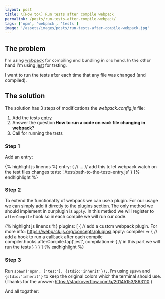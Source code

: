```yaml
---
layout: post
title: \[How to\] Run tests after compile webpack
permalink: /posts/run-tests-after-compile-webpack/
tags: ['npm', 'webpack', 'tests']
image: '/assets/images/posts/run-tests-after-compile-webpack.jpg'
---
```


## The problem ##

I'm using <a href="https://webpack.js.org/" target="_blank">webpack</a> for compiling and bundling in one hand. In the other hand I'm using <a href="https://jestjs.io/" target="_blank">jest</a> for testing.

I want to run the tests after each time that any file was changed (and compiled).
<!--more-->

## The solution ##

The solution has 3 steps of modifications the _webpack.config.js_ file:

1. Add the tests <a href="https://webpack.js.org/concepts/entry-points/" target="_blank">entry</a>
2. Answer the question <b>How to run a code on each file changing in webpack</b>?
3. Call for running the tests

### Step 1

Add an entry:

{% highlight js linenos %}
entry: {
  // ...
  // add this to let webpack watch on the test files changes
  tests: './test/path-to-the-tests-entry.js'
}
{% endhighlight %}

### Step 2

To extend the functionality of webpack we can use a plugin. For our usage we can simply add it directly to the <a href="https://webpack.js.org/concepts/plugins/" target="_blank">plugins</a> section.
The only method we should implement in our plugin is `apply`. In this method we will register to `afterCompile` hook so in each compile we will run our code.

{% highlight js linenos %}
plugins: [
  {
    // add a custom webpack plugin. For more info: https://webpack.js.org/concepts/plugins/
    apply: compiler => {
      // add a hook to run a callback after each compile
      compiler.hooks.afterCompile.tap('jest', compilation => {
        // in this part we will run the tests
      }
    }
  }
]
{% endhighlight %}

### Step 3

Run `spawn('npm', ['test'], {stdio:'inherit'});`. I'm using `spawn` and `{stdio:'inherit'}` to keep the original colors which the terminal should use. (Thanks for the answer: https://stackoverflow.com/a/20145153/863110
)

And all togather:

<script src="https://gist.github.com/moshfeu/ea69b77854aa590459cfe339bd364e77.js"></script>